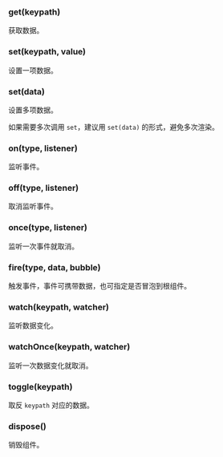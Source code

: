 ### get(keypath)

获取数据。

### set(keypath, value)

设置一项数据。

### set(data)

设置多项数据。

如果需要多次调用 `set`，建议用 `set(data)` 的形式，避免多次渲染。

### on(type, listener)

监听事件。

### off(type, listener)

取消监听事件。

### once(type, listener)

监听一次事件就取消。

### fire(type, data, bubble)

触发事件，事件可携带数据，也可指定是否冒泡到根组件。

### watch(keypath, watcher)

监听数据变化。

### watchOnce(keypath, watcher)

监听一次数据变化就取消。

### toggle(keypath)

取反 `keypath` 对应的数据。

### dispose()

销毁组件。
